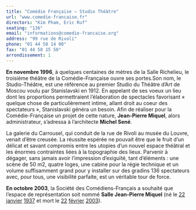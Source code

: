 ```yaml
---
title: "Comédie Française — Studio Théâtre"
url: "www.comedie-francaise.fr"
directors: "Kim Pham, Eric Ruf"
seating: "136"
email: "informations@comedie-francaise.org"
address: "99 rue de Rivoli"
phone: "01 44 58 14 00"
fax: "01 44 58 15 50"
arrondissement: 1
---
```


**En novembre 1996**, à quelques centaines de mètres de la Salle Richelieu, le troisième théâtre de la Comédie-Française ouvre ses portes.Son nom, le Studio-Théâtre, est une référence au premier Studio du Théâtre d’Art de Moscou voulu par Stanislavski en 1912. En appelant de ses voeux un lieu dont les proportions permettraient l’élaboration de spectacles favorisant « quelque chose de particulièrement intime, allant droit au coeur des spectateurs », Stanislavski généra un besoin. Afin de réaliser pour la Comédie-Française un projet de cette nature, **Jean-Pierre Miquel**, alors administrateur, s’adressa à l’architecte **Michel Sené**.

La galerie du Carrousel, qui conduit de la rue de Rivoli au musée du Louvre, venait d’être creusée. La réussite espérée ne pouvait être que le fruit d’un délicat et savant compromis entre les utopies d’un nouvel espace théâtral et les énormes contraintes liées à la topographie des lieux. Parvenir à dégager, sans jamais avoir l’impression d’exiguïté, tant d’éléments : une scène de 50 m2, quatre loges, une cabine pour la régie technique et un volume suffisamment grand pour y installer sur des gradins 136 spectateurs avec, pour tous, une visibilité parfaite, est un véritable tour de force.

**En octobre 2003**, la Société des Comédiens-Français a souhaité que l’espace de représentation soit nommé **Salle Jean-Pierre Miquel** (né le [22](https://fr.wikipedia.org/wiki/22_janvier) [janvier](https://fr.wikipedia.org/wiki/Janvier_1937) [1937](https://fr.wikipedia.org/wiki/1937_au_th%C3%A9%C3%A2tre) et mort le [22](https://fr.wikipedia.org/wiki/22_f%C3%A9vrier) [février](https://fr.wikipedia.org/wiki/F%C3%A9vrier_2003) [2003](https://fr.wikipedia.org/wiki/2003_au_th%C3%A9%C3%A2tre)).